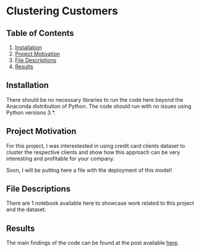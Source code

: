 # Clustering Customers

## Table of Contents

1. [Installation](#installation)
2. [Project Motivation](#motivation)
3. [File Descriptions](#files)
4. [Results](#results)

## Installation <a name="installation"></a>

There should be no necessary libraries to run the code here beyond the Anaconda distribution of Python.  The code should run with no issues using Python versions 3.*.

## Project Motivation<a name="motivation"></a>

For this project, I was interestested in using credit card clients dataset to cluster the respective clients and show how this approach can be very interesting and profitable for your company.

Soon, I will be putting here a file with the deployment of this model!

## File Descriptions <a name="files"></a>

There are 1 notebook available here to showcase work related to this project and the dataset.

## Results<a name="results"></a>

The main findings of the code can be found at the post available [here](https://pandascouple.medium.com/clusteriza%C3%A7%C3%A3o-de-dados-segmenta%C3%A7%C3%A3o-de-clientes-347d4449ec84).
